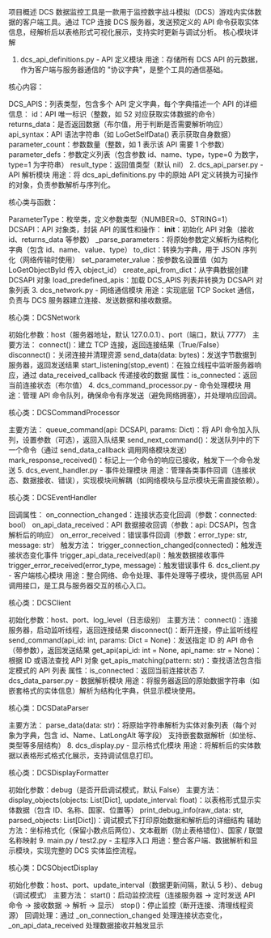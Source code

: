 项目概述
DCS 数据监控工具是一款用于监控数字战斗模拟（DCS）游戏内实体数据的客户端工具。通过 TCP 连接 DCS 服务器，发送预定义的 API 命令获取实体信息，经解析后以表格形式可视化展示，支持实时更新与调试分析。
核心模块详解
1. dcs_api_definitions.py - API 定义模块
用途：存储所有 DCS API 的元数据，作为客户端与服务器通信的 "协议字典"，是整个工具的通信基础。

核心内容：

DCS_APIS：列表类型，包含多个 API 定义字典，每个字典描述一个 API 的详细信息：
id：API 唯一标识（整数，如 52 对应获取实体数据的命令）
returns_data：是否返回数据（布尔值，用于判断是否需要解析响应）
api_syntax：API 语法字符串（如 LoGetSelfData() 表示获取自身数据）
parameter_count：参数数量（整数，如 1 表示该 API 需要 1 个参数）
parameter_defs：参数定义列表（包含参数 id、name、type，type=0 为数字，type=1 为字符串）
result_type：返回值类型（默认 nil）
2. dcs_api_parser.py - API 解析模块
用途：将 dcs_api_definitions.py 中的原始 API 定义转换为可操作的对象，负责参数解析与序列化。

核心类与函数：

ParameterType：枚举类，定义参数类型（NUMBER=0、STRING=1）
DCSAPI：API 对象类，封装 API 的属性和操作：
__init__：初始化 API 对象（接收 id、returns_data 等参数）
_parse_parameters：将原始参数定义解析为结构化字典（包含 id、name、value、type）
to_dict：转换为字典，用于 JSON 序列化（网络传输时使用）
set_parameter_value：按参数名设置值（如为 LoGetObjectById 传入 object_id）
create_api_from_dict：从字典数据创建 DCSAPI 对象
load_predefined_apis：加载 DCS_APIS 列表并转换为 DCSAPI 对象列表
3. dcs_network.py - 网络通信模块
用途：实现底层 TCP Socket 通信，负责与 DCS 服务器建立连接、发送数据和接收数据。

核心类：DCSNetwork

初始化参数：host（服务器地址，默认 127.0.0.1）、port（端口，默认 7777）
主要方法：
connect()：建立 TCP 连接，返回连接结果（True/False）
disconnect()：关闭连接并清理资源
send_data(data: bytes)：发送字节数据到服务器，返回发送结果
start_listening(stop_event)：在独立线程中监听服务器响应，通过 data_received_callback 传递接收的数据
属性：is_connected：返回当前连接状态（布尔值）
4. dcs_command_processor.py - 命令处理模块
用途：管理 API 命令队列，确保命令有序发送（避免网络拥塞），并处理响应回调。

核心类：DCSCommandProcessor

主要方法：
queue_command(api: DCSAPI, params: Dict)：将 API 命令加入队列，设置参数（可选），返回入队结果
send_next_command()：发送队列中的下一个命令（通过 send_data_callback 调用网络模块发送）
mark_response_received()：标记上一个命令的响应已接收，触发下一个命令发送
5. dcs_event_handler.py - 事件处理模块
用途：管理各类事件回调（连接状态、数据接收、错误），实现模块间解耦（如网络模块与显示模块无需直接依赖）。

核心类：DCSEventHandler

回调属性：
on_connection_changed：连接状态变化回调（参数：connected: bool）
on_api_data_received：API 数据接收回调（参数：api: DCSAPI，包含解析后的响应）
on_error_received：错误事件回调（参数：error_type: str, message: str）
触发方法：
trigger_connection_changed(connected)：触发连接状态变化事件
trigger_api_data_received(api)：触发数据接收事件
trigger_error_received(error_type, message)：触发错误事件
6. dcs_client.py - 客户端核心模块
用途：整合网络、命令处理、事件处理等子模块，提供高层 API 调用接口，是工具与服务器交互的核心入口。

核心类：DCSClient

初始化参数：host、port、log_level（日志级别）
主要方法：
connect()：连接服务器，启动监听线程，返回连接结果
disconnect()：断开连接，停止监听线程
send_command(api_id: int, params: Dict = None)：发送指定 ID 的 API 命令（带参数），返回发送结果
get_api(api_id: int = None, api_name: str = None)：根据 ID 或语法查找 API 对象
get_apis_matching(pattern: str)：查找语法包含指定模式的 API 列表
属性：is_connected：返回当前连接状态
7. dcs_data_parser.py - 数据解析模块
用途：将服务器返回的原始数据字符串（如嵌套格式的实体信息）解析为结构化字典，供显示模块使用。

核心类：DCSDataParser

主要方法：
parse_data(data: str)：将原始字符串解析为实体对象列表（每个对象为字典，包含 id、Name、LatLongAlt 等字段）
支持嵌套数据解析（如坐标、类型等多层结构）
8. dcs_display.py - 显示格式化模块
用途：将解析后的实体数据以表格形式格式化展示，支持调试信息打印。

核心类：DCSDisplayFormatter

初始化参数：debug（是否开启调试模式，默认 False）
主要方法：
display_objects(objects: List[Dict], update_interval: float)：以表格形式显示实体数据（包含 ID、名称、国家、位置等）
print_debug_info(raw_data: str, parsed_objects: List[Dict])：调试模式下打印原始数据和解析后的详细结构
辅助方法：坐标格式化（保留小数点后两位）、文本截断（防止表格错位）、国家 / 联盟名称映射
9. main.py / test2.py - 主程序入口
用途：整合客户端、数据解析和显示模块，实现完整的 DCS 实体监控流程。

核心类：DCSObjectDisplay

初始化参数：host、port、update_interval（数据更新间隔，默认 5 秒）、debug（调试模式）
主要方法：
start()：启动监控流程（连接服务器 → 定时发送 API 命令 → 接收数据 → 解析 → 显示）
stop()：停止监控（断开连接、清理线程资源）
回调处理：通过 _on_connection_changed 处理连接状态变化，_on_api_data_received 处理数据接收并触发显示